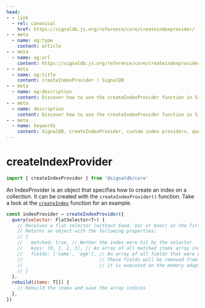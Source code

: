 ```yaml
---
head:
- - link
  - rel: canonical
    href: https://signaldb.js.org/reference/core/createindexprovider/
- - meta
  - name: og:type
    content: article
- - meta
  - name: og:url
    content: https://signaldb.js.org/reference/core/createindexprovider/
- - meta
  - name: og:title
    content: createIndexProvider | SignalDB
- - meta
  - name: og:description
    content: Discover how to use the createIndexProvider function in SignalDB to build custom index providers for advanced query optimizations in collections.
- - meta
  - name: description
    content: Discover how to use the createIndexProvider function in SignalDB to build custom index providers for advanced query optimizations in collections.
- - meta
  - name: keywords
    content: SignalDB, createIndexProvider, custom index providers, query optimization, collection indices, data management, TypeScript, JavaScript, performance enhancement, advanced indexing
---
```

# createIndexProvider

```ts
import { createIndexProvider } from '@signaldb/core'
```

An IndexProvider is an object that specifies how to create an index on a collection. It can be created with the `createIndexProvider()` function.
Take a look at the [`createIndex`](https://github.com/maxnowack/signaldb/blob/main/src/Collection/createIndex.ts) function for an example.

```js
const indexProvider = createIndexProvider({
  query(selector: FlatSelector<T>) {
    // Receives a flat selector (without $and, $or or $nor) as the first parameter
    // Returns an object with the following properties:
    // {
    //   matched: true, // Wether the index were hit by the selector
    //   keys: [0, 1, 2, 3], // An array of all matched items array indices in the memory adapter (only provided if matched = true)
    //   fields: ['name', 'age'], // An array of all fields that were used in the index.
    //                            // These fields will be removed from the selector before
    //                            // it is executed on the memory adapter for optimization.
    // }
  },
  rebuild(items: T[]) {
    // Rebuild the index and save the array indices
  },
})
```
